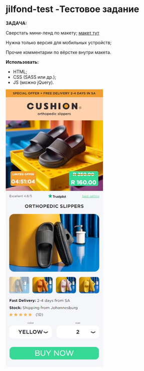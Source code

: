 # jilfond-test -Тестовое задание

**ЗАДАЧА:**

Сверстать мини-ленд по макету; [макет тут](https://www.figma.com/file/RGEN3vzVJA44v2Cu1Fal7P/%D0%A2%D0%B5%D1%81%D1%82%D0%BE%D0%B2%D0%BE%D0%B5-%D0%B7%D0%B0%D0%B4%D0%B0%D0%BD%D0%B8%D0%B5-Frontend-%D1%80%D0%B0%D0%B7%D1%80%D0%B0%D0%B1%D0%BE%D1%82%D1%87%D0%B8%D0%BA-Toster-Media?type=design&node-id=0-1&mode=design&t=SyujGz2IjvEFfkhw-0) 

Нужна только версия для мобильных устройств;

Прочие комментарии по вёрстке внутри макета.

**Использовать:**

- HTML;
- CSS (SASS или др.);
- JS (можно jQuery).

<img src='./img/pre.jpg'>
